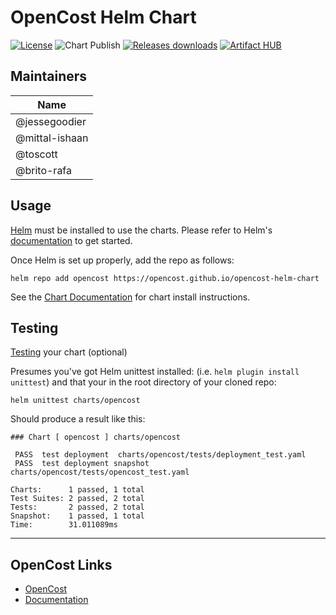 # OpenCost Helm Chart
[![License](https://img.shields.io/badge/License-Apache%202.0-blue.svg)](https://opensource.org/licenses/Apache-2.0)
![Chart Publish](https://github.com/opencost/opencost-helm-chart/workflows/chart-publish/badge.svg?branch=main)
[![Releases downloads](https://img.shields.io/github/downloads/opencost/opencost-helm-chart/total.svg)](https://github.com/opencost/opencost-helm-charts/releases)
[![Artifact HUB](https://img.shields.io/endpoint?url=https://artifacthub.io/badge/repository/opencost)](https://artifacthub.io/packages/search?org=opencost)

## Maintainers

| Name |
| ---- |
| @jessegoodier |
| @mittal-ishaan |
| @toscott |
| @brito-rafa |

## Usage

[Helm](https://helm.sh/) must be installed to use the charts. Please refer to Helm's [documentation](https://helm.sh/docs/) to get started.

Once Helm is set up properly, add the repo as follows:

```console
helm repo add opencost https://opencost.github.io/opencost-helm-chart
```

See the [Chart Documentation](https://github.com/opencost/opencost-helm-chart/blob/main/charts/opencost/README.md) for chart install instructions.

## Testing

[Testing](https://github.com/helm-unittest/helm-unittest) your chart (optional)

Presumes you've got Helm unittest installed: (i.e. `helm plugin install unittest`) and that your in the root directory of your cloned repo:

```console
helm unittest charts/opencost
```
Should produce a result like this:

```
### Chart [ opencost ] charts/opencost

 PASS  test deployment	charts/opencost/tests/deployment_test.yaml
 PASS  test deployment snapshot	charts/opencost/tests/opencost_test.yaml

Charts:      1 passed, 1 total
Test Suites: 2 passed, 2 total
Tests:       2 passed, 2 total
Snapshot:    1 passed, 1 total
Time:        31.011089ms
```

***

## OpenCost Links
* [OpenCost](https://github.com/opencost/opencost)
* [Documentation](https://www.opencost.io/docs/)
